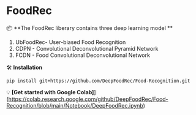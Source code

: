 # FoodRec
📦 **The FoodRec liberary contains three deep learning model **
1. UbFoodRec- User-biased Food Recognition
2. CDPN - Convolutional Deconvolutional Pyramid Network
3. FCDN - Food Convolutional Deconvolutional Network 

🛠 **Installation**

```pip install git+https://github.com/DeepFoodRec/Food-Recognition.git```


💡  **[Get started with Google Colab]**] (https://colab.research.google.com/github/DeepFoodRec/Food-Recognition/blob/main/Notebook/DeepFoodRec.ipynb)
